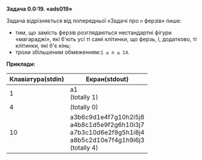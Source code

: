 **Задача 0.0:19. «ads019»**

Задача відрізняється від попередньої «Задачі про `n` ферзів» лише:

- тим, що замість ферзів розглядаються нестандартні фігури «магараджі», які б'ють усі ті самі клітинки, що ферзь, і, додатково, ті клітинки, які б'є кінь;
- трохи збільшеним обмеженням:`1 ≤ n ≤ 14`.

**Приклади:**

| Клавіатура(stdin) | Екран(stdout) |
| ------------------| -----------------------|
| 1                 | a1 <br> (totally 1)    |
| 4                 | (totally 0)            |
| 10                | a3b6c9d1e4f7g10h2i5j8 <br> a4b8c1d5e9f2g6h10i3j7 <br> a7b3c10d6e2f9g5h1i8j4 <br> a8b5c2d10e7f4g1h9i6j3 <br> (totally 4)  |
